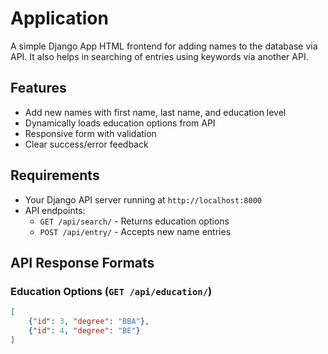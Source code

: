 # Application
A simple Django App HTML frontend for adding names to the database via API. It also helps in searching of entries using keywords via another API.

## Features

- Add new names with first name, last name, and education level
- Dynamically loads education options from API
- Responsive form with validation
- Clear success/error feedback

## Requirements

- Your Django API server running at `http://localhost:8000`
- API endpoints:
  - `GET /api/search/` - Returns education options
  - `POST /api/entry/` - Accepts new name entries

## API Response Formats

### Education Options (`GET /api/education/`)
```json
[
    {"id": 3, "degree": "BBA"},
    {"id": 4, "degree": "BE"}
]